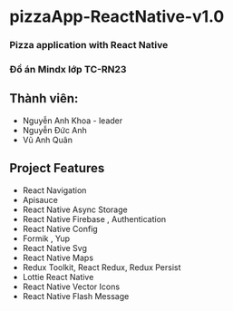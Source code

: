 # pizzaApp-ReactNative-v1.0

### Pizza application with React Native

### Đồ án Mindx lớp TC-RN23
## Thành viên:
- Nguyễn Anh Khoa - leader
- Nguyễn Đức Anh
- Vũ Anh Quân

## Project Features
 - React Navigation 
 - Apisauce
 - React Native Async Storage
 - React Native Firebase , Authentication 
 - React Native Config
 - Formik , Yup
 - React Native Svg
 - React Native Maps
 - Redux Toolkit, React Redux, Redux Persist
 - Lottie React Native
 - React Native Vector Icons
 - React Native Flash Message
